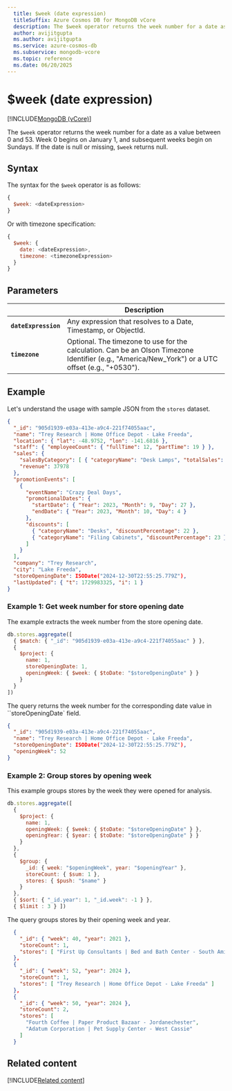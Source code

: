 ```yaml
---
  title: $week (date expression)
  titleSuffix: Azure Cosmos DB for MongoDB vCore
  description: The $week operator returns the week number for a date as a value between 0 and 53.
  author: avijitgupta
  ms.author: avijitgupta
  ms.service: azure-cosmos-db
  ms.subservice: mongodb-vcore
  ms.topic: reference
  ms.date: 06/20/2025
---
```


# $week (date expression)

[!INCLUDE[MongoDB (vCore)](~/reusable-content/ce-skilling/azure/includes/cosmos-db/includes/appliesto-mongodb-vcore.md)]

The `$week` operator returns the week number for a date as a value between 0 and 53. Week 0 begins on January 1, and subsequent weeks begin on Sundays. If the date is null or missing, `$week` returns null.

## Syntax

The syntax for the `$week` operator is as follows:

```javascript
{
  $week: <dateExpression>
}
```

Or with timezone specification:

```javascript
{
  $week: {
    date: <dateExpression>,
    timezone: <timezoneExpression>
  }
}
```

## Parameters

| | Description |
| --- | --- |
| **`dateExpression`** | Any expression that resolves to a Date, Timestamp, or ObjectId. |
| **`timezone`** | Optional. The timezone to use for the calculation. Can be an Olson Timezone Identifier (e.g., "America/New_York") or a UTC offset (e.g., "+0530"). |

## Example

Let's understand the usage with sample JSON from the `stores` dataset.

```json
{
  "_id": "905d1939-e03a-413e-a9c4-221f74055aac",
  "name": "Trey Research | Home Office Depot - Lake Freeda",
  "location": { "lat": -48.9752, "lon": -141.6816 },
  "staff": { "employeeCount": { "fullTime": 12, "partTime": 19 } },
  "sales": {
    "salesByCategory": [ { "categoryName": "Desk Lamps", "totalSales": 37978 } ],
    "revenue": 37978
  },
  "promotionEvents": [
    {
      "eventName": "Crazy Deal Days",
      "promotionalDates": {
        "startDate": { "Year": 2023, "Month": 9, "Day": 27 },
        "endDate": { "Year": 2023, "Month": 10, "Day": 4 }
      },
      "discounts": [
        { "categoryName": "Desks", "discountPercentage": 22 },
        { "categoryName": "Filing Cabinets", "discountPercentage": 23 }
      ]
    }
  ],
  "company": "Trey Research",
  "city": "Lake Freeda",
  "storeOpeningDate": ISODate("2024-12-30T22:55:25.779Z"),
  "lastUpdated": { "t": 1729983325, "i": 1 }
}
```

### Example 1: Get week number for store opening date

The example extracts the week number from the store opening date.

```javascript
db.stores.aggregate([
  { $match: { "_id": "905d1939-e03a-413e-a9c4-221f74055aac" } },
  {
    $project: {
      name: 1,
      storeOpeningDate: 1,
      openingWeek: { $week: { $toDate: "$storeOpeningDate" } }
    }
  }
])
```

The query returns the week number for the corresponding date value in ``storeOpeningDate` field.

```json
{
  "_id": "905d1939-e03a-413e-a9c4-221f74055aac",
  "name": "Trey Research | Home Office Depot - Lake Freeda",
  "storeOpeningDate": ISODate("2024-12-30T22:55:25.779Z"),
  "openingWeek": 52
}
```

### Example 2: Group stores by opening week

This example groups stores by the week they were opened for analysis.

```javascript
db.stores.aggregate([
  {
    $project: {
      name: 1,
      openingWeek: { $week: { $toDate: "$storeOpeningDate" } },
      openingYear: { $year: { $toDate: "$storeOpeningDate" } }
    }
  },
  {
    $group: {
      _id: { week: "$openingWeek", year: "$openingYear" },
      storeCount: { $sum: 1 },
      stores: { $push: "$name" }
    }
  },
  { $sort: { "_id.year": 1, "_id.week": -1 } },
  { $limit : 3 } ])
```

The query groups stores by their opening week and year.

```json
  {
    "_id": { "week": 40, "year": 2021 },
    "storeCount": 1,
    "stores": [ "First Up Consultants | Bed and Bath Center - South Amir" ]
  },
  {
    "_id": { "week": 52, "year": 2024 },
    "storeCount": 1,
    "stores": [ "Trey Research | Home Office Depot - Lake Freeda" ]
  },
  {
    "_id": { "week": 50, "year": 2024 },
    "storeCount": 2,
    "stores": [
      "Fourth Coffee | Paper Product Bazaar - Jordanechester",
      "Adatum Corporation | Pet Supply Center - West Cassie"
    ]
  }
```

## Related content

[!INCLUDE[Related content](../includes/related-content.md)]
